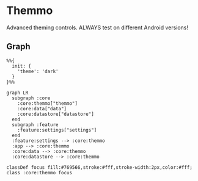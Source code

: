 # Themmo

Advanced theming controls. ALWAYS test on different Android versions!

## Graph

```mermaid
%%{
  init: {
    'theme': 'dark'
  }
}%%

graph LR
  subgraph :core
    :core:themmo["themmo"]
    :core:data["data"]
    :core:datastore["datastore"]
  end
  subgraph :feature
    :feature:settings["settings"]
  end
  :feature:settings --> :core:themmo
  :app --> :core:themmo
  :core:data --> :core:themmo
  :core:datastore --> :core:themmo

classDef focus fill:#769566,stroke:#fff,stroke-width:2px,color:#fff;
class :core:themmo focus
```